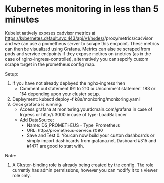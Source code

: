 # Kubernetes monitoring in less than 5 minutes

Kubelet natively exposes cadvisor metrics at https://kubernetes.default.svc:443/api/v1/nodes/<node-name>/proxy/metrics/cadvisor and we can use a prometheus server to scrape this endpoint. These metrics can then be visualized using Grafana. Metrics can alse be scraped from pods and service endpoints if they expose metircs on /metrics (as in the case of nginx-ingress-controller), alternatively you can sepcify custom scrape target in the prometheus config map. 

Setup:

1. If you have not already deployed the nginx-ingress then
    - Comment out statement 191 to 210 or Uncomment statement 183 or 184 depending          upon your cluster setup.
2. Deployment: kubectl deploy -f k8s/monitoring/monitoring.yaml
3. Once grafana is running:
 	- Access grafana at monitoring.yourdomain.com/grafana in case of Ingress or     http://:3000 in case of type: LoadBalancer
 	- Add DataSource: 
 	  - Name: DS_PROMETHEUS - Type: Prometheus 
 	  - URL: http://prometheus-service:8080 
 	  - Save and Test 0. You can now build your custon dashboards or simply import dashboards from grafana.net. Dasboard #315 and #1471 are good to start with.

Note:

1. A Cluster-binding role is already being created by the config. The role currently has admin permissions, however you can modify it to a viewer role only.
